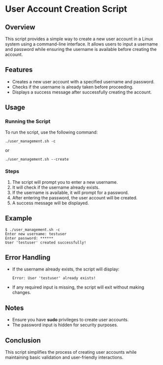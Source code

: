 # User Account Creation Script

## Overview

This script provides a simple way to create a new user account in a Linux system using a command-line interface. It allows users to input a username and password while ensuring the username is available before creating the account.

## Features

- Creates a new user account with a specified username and password.
- Checks if the username is already taken before proceeding.
- Displays a success message after successfully creating the account.

## Usage

### Running the Script

To run the script, use the following command:

```
./user_management.sh -c
```

or

```
./user_management.sh --create
```

### Steps

1. The script will prompt you to enter a new username.
2. It will check if the username already exists.
3. If the username is available, it will prompt for a password.
4. After entering the password, the user account will be created.
5. A success message will be displayed.

## Example

```
$ ./user_management.sh -c
Enter new username: testuser
Enter password: ******
User 'testuser' created successfully!
```

## Error Handling

- If the username already exists, the script will display:
  ```
  Error: User 'testuser' already exists!
  ```
- If any required input is missing, the script will exit without making changes.

## Notes

- Ensure you have **sudo** privileges to create user accounts.
- The password input is hidden for security purposes.

## Conclusion

This script simplifies the process of creating user accounts while maintaining basic validation and user-friendly interactions.
